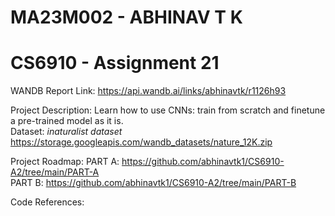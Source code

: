 # MA23M002 - ABHINAV T K
# CS6910 - Assignment 21
WANDB Report Link: https://api.wandb.ai/links/abhinavtk/r1126h93

Project Description:
Learn how to use CNNs: train from scratch and finetune a pre-trained model as it is.  <br>
Dataset: *inaturalist dataset* https://storage.googleapis.com/wandb_datasets/nature_12K.zip

Project Roadmap:
PART A: https://github.com/abhinavtk1/CS6910-A2/tree/main/PART-A    <br>
PART B: https://github.com/abhinavtk1/CS6910-A2/tree/main/PART-B    <br>

Code References:
